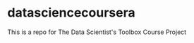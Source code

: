 datasciencecoursera
===================

This is a repo for The Data Scientist's Toolbox Course Project
